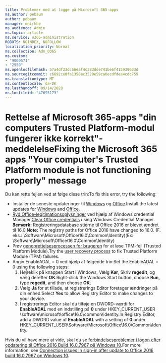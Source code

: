 ```yaml
---
title: Problemer med at logge på Microsoft 365-apps
ms.author: pebaum
author: pebaum
manager: mnirkhe
ms.audience: Admin
ms.topic: article
ms.service: o365-administration
ROBOTS: NOINDEX, NOFOLLOW
localization_priority: Normal
ms.collection: Adm_O365
ms.custom:
- "9000571"
- "2559"
ms.openlocfilehash: 57a4df23dc66eaf4c283dde741be6f415939633d
ms.sourcegitcommit: c6692ce0fa1358ec3529e59ca0ecdfdea4cdc759
ms.translationtype: MT
ms.contentlocale: da-DK
ms.lasthandoff: 09/14/2020
ms.locfileid: "47695173"
---
```

# <a name="fixing-the-microsoft-365-apps-your-computers-trusted-platform-module-is-not-functioning-properly-message"></a><span data-ttu-id="b9e59-102">Rettelse af Microsoft 365-apps "din computers Trusted Platform-modul fungerer ikke korrekt"-meddelelse</span><span class="sxs-lookup"><span data-stu-id="b9e59-102">Fixing the Microsoft 365 apps "Your computer's Trusted Platform module is not functioning properly" message</span></span>

<span data-ttu-id="b9e59-103">Du kan rette fejlen ved at følge disse trin:</span><span class="sxs-lookup"><span data-stu-id="b9e59-103">To fix this error, try the following:</span></span>

- <span data-ttu-id="b9e59-104">Installer de seneste opdateringer til [Windows](https://support.microsoft.com/help/4027667/windows-10-update) og [Office](https://support.office.com/article/update-office-and-your-computer-with-microsoft-update-2ab296f3-7f03-43a2-8e50-46de917611c5).</span><span class="sxs-lookup"><span data-stu-id="b9e59-104">Install the latest updates for [Windows](https://support.microsoft.com/help/4027667/windows-10-update) and [Office](https://support.office.com/article/update-office-and-your-computer-with-microsoft-update-2ab296f3-7f03-43a2-8e50-46de917611c5).</span></span>
- <span data-ttu-id="b9e59-105">[Ryd Office-legitimationsoplysninger](https://docs.microsoft.com/eoffice/troubleshoot/error-messages/another-account-already-signed-in#step-3-clear-cached-credentials-on-the-computer) ved hjælp af Windows credential Manager.</span><span class="sxs-lookup"><span data-stu-id="b9e59-105">[Clear Office credentials](https://docs.microsoft.com/eoffice/troubleshoot/error-messages/another-account-already-signed-in#step-3-clear-cached-credentials-on-the-computer) using Windows Credential Manager.</span></span><br/>
    <span data-ttu-id="b9e59-106">**Bemærk:** Registreringsdatabase stierne til Office 2016 er blevet ændret til 16,0.</span><span class="sxs-lookup"><span data-stu-id="b9e59-106">**Note:** The registry paths for Office 2016 have changed to 16.0.</span></span> <span data-ttu-id="b9e59-107">(F. eks.: \Software\Microsoft\Office\16.0\Common\Identity\)</span><span class="sxs-lookup"><span data-stu-id="b9e59-107">(Ex: \Software\Microsoft\Office\16.0\Common\Identity\)</span></span>
- <span data-ttu-id="b9e59-108">Prøv [genoprettelsesprocessen for brugeren](https://docs.microsoft.com/office365/troubleshoot/administration/connection-issue-when-sign-in-office-2016#symptom-2) for at løse TPM-fejl (Trusted Platform Module).</span><span class="sxs-lookup"><span data-stu-id="b9e59-108">Try the [user recovery process](https://docs.microsoft.com/office365/troubleshoot/administration/connection-issue-when-sign-in-office-2016#symptom-2) to fix Trusted Platform Module (TPM) failures.</span></span>
- <span data-ttu-id="b9e59-109">Angiv EnableADAL = 0 ved hjælp af følgende trin:</span><span class="sxs-lookup"><span data-stu-id="b9e59-109">Set the EnableADAL = 0 using the following steps:</span></span>  
    1. <span data-ttu-id="b9e59-110">Højreklik på knappen Start i Windows, Vælg **Kør**, Skriv **regedit**, og vælg derefter **OK**.</span><span class="sxs-lookup"><span data-stu-id="b9e59-110">Right-click the Windows Start button, choose **Run**, type **regedit**, and then choose **OK**.</span></span>
    2. <span data-ttu-id="b9e59-111">Vælg **Ja** for at tillade, at registrerings Editor foretager ændringer på din enhed.</span><span class="sxs-lookup"><span data-stu-id="b9e59-111">Select **Yes** to allow Registry Editor to make changes to your device.</span></span>
    3. <span data-ttu-id="b9e59-112">I registrerings Editor skal du tilføje en DWORD-værdi for **EnableADAL** med en indstilling på **0** under HKEY_CURRENT_USER \software\microsoft\office\16.0\common\identity.</span><span class="sxs-lookup"><span data-stu-id="b9e59-112">In Registry Editor, add a DWORD value of **EnableADAL** with a setting of **0** under HKEY_CURRENT_USER\Software\Microsoft\Office\16.0\Common\Identity.</span></span>

<span data-ttu-id="b9e59-113">Hvis du vil have mere at vide, skal du se [forbindelsesproblemer i logon efter opdatering til Office 2016 Build 16.0.7967 på Windows 10](https://docs.microsoft.com/office365/troubleshoot/administration/connection-issue-when-sign-in-office-2016).</span><span class="sxs-lookup"><span data-stu-id="b9e59-113">For more information, see [Connection issues in sign-in after update to Office 2016 build 16.0.7967 on Windows 10](https://docs.microsoft.com/office365/troubleshoot/administration/connection-issue-when-sign-in-office-2016).</span></span>